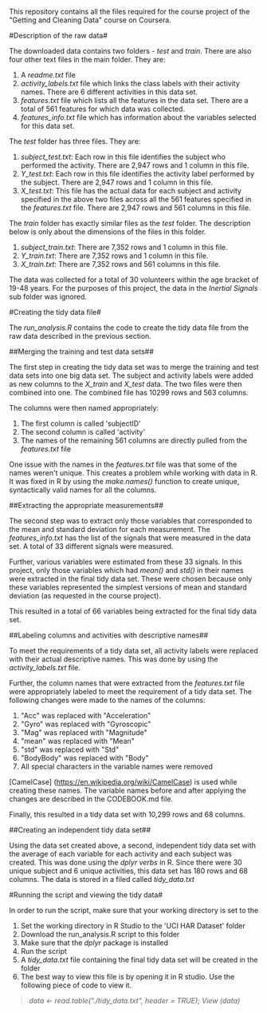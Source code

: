 This repository contains all the files required for the course project of the "Getting and Cleaning Data" course on Coursera.

#Description of the raw data#

The downloaded data contains two folders - *test* and *train*. There are also four other text files in the main folder. They are:

 1. A *readme.txt* file
 2. *activity_labels.txt* file which links the class labels with their activity names. There are 6 different activities in this data set.
 3. *features.txt* file which lists all the features in the data set. There are a total of 561 features for which data was collected.
 4. *features_info.txt* file which has information about the variables selected for this data set.

The *test* folder has three files. They are:

 1. *subject_test.txt*: Each row in this file identifies the subject who performed the activity. There are 2,947 rows and 1 column in this file.
 2. *Y_test.txt*: Each row in this file identifies the activity label performed by the subject. There are 2,947 rows and 1 column in this file.
 3. *X_test.txt*: This file has the actual data for each subject and activity specified in the above two files across all the 561 features specified in the *features.txt* file. There are 2,947 rows and 561 columns in this file.

The *train* folder has exactly similar files as the *test* folder. The description below is only about the dimensions of the files in this folder.

 1. *subject_train.txt*: There are 7,352 rows and 1 column in this file.
 2. *Y_train.txt*: There are 7,352 rows and 1 column in this file.
 3. *X_train.txt*: There are 7,352 rows and 561 columns in this file.

The data was collected for a total of 30 volunteers within the age bracket of 19-48 years. For the purposes of this project, the data in the *Inertial Signals* sub folder was ignored. 


#Creating the tidy data file#

The *run_analysis.R* contains the code to create the tidy data file from the raw data described in the previous section.

##Merging the training and test data sets##

The first step in creating the tidy data set was to merge the training and test data sets into one big data set. The subject and activity labels were added as new columns to the *X_train* and *X_test* data. The two files were then combined into one. The combined file has 10299 rows and 563 columns.

The columns were then named appropriately:

 1. The first column is called 'subjectID'
 2. The second column is called 'activity'
 3. The names of the remaining 561 columns are directly pulled from the *features.txt* file

One issue with the names in the *features.txt* file was that some of the names weren't unique. This creates a problem while working with data in R. It was fixed in R by using the *make.names()* function to create unique, syntactically valid names for all the columns. 

##Extracting the appropriate measurements##

The second step was to extract only those variables that corresponded to the mean and standard deviation for each measurement. The *features_info.txt* has the list of the signals that were measured in the data set. A total of 33 different signals were measured. 

Further, various variables were estimated from these 33 signals. In this project, only those variables which had *mean()* and *std()* in their names were extracted in the final tidy data set. These were chosen because only these variables represented the simplest versions of mean and standard deviation (as requested in the course project).

This resulted in a total of 66 variables being extracted for the final tidy data set.

##Labeling columns and activities with descriptive names##

To meet the requirements of a tidy data set, all activity labels were replaced with their actual descriptive names. This was done by using the *activity_labels.txt* file.

Further, the column names that were extracted from the *features.txt* file were appropriately labeled to meet the requirement of a tidy data set. The following changes were made to the names of the columns:

 1. "Acc" was replaced with "Acceleration"
 2. "Gyro" was replaced with "Gyroscopic"
 3. "Mag" was replaced with "Magnitude"
 4. "mean" was replaced with "Mean"
 5. "std" was replaced with "Std"
 6. "BodyBody" was replaced with "Body"
 7. All special characters in the variable names were removed

[CamelCase] (https://en.wikipedia.org/wiki/CamelCase) is used while creating these names. The variable names before and after applying the changes are described in the CODEBOOK.md file.

Finally, this resulted in a tidy data set with 10,299 rows and 68 columns. 

##Creating an independent tidy data set##

Using the data set created above, a second, independent tidy data set with the average of each variable for each activity and each subject was created. This was done using the *dplyr verbs* in R. Since there were 30 unique subject and 6 unique activities, this data set has 180 rows and 68 columns. The data is stored in a filed called *tidy_data.txt*


#Running the script and viewing the tidy data#

In order to run the script, make sure that your working directory is set to the 

 1. Set the working directory in R Studio to the 'UCI HAR Dataset' folder
 2. Download the run_analysis.R script to this folder
 3. Make sure that the *dplyr* package is installed
 4. Run the script
 5. A *tidy_data.txt* file containing the final tidy data set will be created in the folder
 6. The best way to view this file is by opening it in R studio. Use the following piece of code to view it. 
 
> *data <- read.table("./tidy_data.txt", header = TRUE);*
> *View (data)*